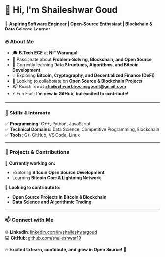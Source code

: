 # 👋 Hi, I'm Shaileshwar Goud  

🚀 **Aspiring Software Engineer | Open-Source Enthusiast | Blockchain & Data Science Learner**  

### 🔥 About Me  
- 🎓 **B.Tech ECE** at **NIT Warangal**  
- 👀 Passionate about **Problem-Solving, Blockchain, and Open Source**  
- 🌱 Currently learning **Data Structures, Algorithms, and Bitcoin Development**  
- 💡 Exploring **Bitcoin, Cryptography, and Decentralized Finance (DeFi)**  
- 💞 Looking to collaborate on **Open Source & Blockchain Projects**  
- 📬 Reach me at **shaileshwarbhoomagouni@gmail.com**  
- ⚡ Fun Fact: **I’m new to GitHub, but excited to contribute!**  

---

### 📌 Skills & Interests  
✅ **Programming:** C++, Python, JavaScript  
✅ **Technical Domains:** Data Science, Competitive Programming, Blockchain  
✅ **Tools:** Git, GitHub, VS Code, Linux  

---

### 🌟 Projects & Contributions  
📌 **Currently working on:**  
- Exploring **Bitcoin Open Source Development**  
- Learning **Bitcoin Core & Lightning Network**  

📌 **Looking to contribute to:**  
- **Open Source Projects in Bitcoin & Blockchain**  
- **Data Science and Algorithmic Trading**  

---

### 📫 Connect with Me  
🌐 **LinkedIn:** [linkedin.com/in/shaileshwargoud](https://www.linkedin.com/in/shaileshwargoud/)  
💻 **GitHub:** [github.com/shaileshwar19](https://github.com/shaileshwar19)  

🔥 **Excited to learn, contribute, and grow in Open Source!** 🚀  


<!---
shaileshwar19/shaileshwar19 is a ✨ special ✨ repository because its `README.md` (this file) appears on your GitHub profile.
You can click the Preview link to take a look at your changes.
--->
